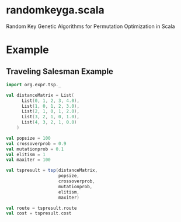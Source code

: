 # randomkeyga.scala
Random Key Genetic Algorithms for Permutation Optimization in Scala


# Example

## Traveling Salesman Example

```scala
import org.expr.tsp._

val distanceMatrix = List(
      List(0, 1, 2, 3, 4.0),
      List(1, 0, 1, 2, 3.0),
      List(2, 1, 0, 1, 2.0),
      List(3, 2, 1, 0, 1.0),
      List(4, 3, 2, 1, 0.0)
    )

val popsize = 100
val crossoverprob = 0.9
val mutationprob = 0.1
val elitism = 1
val maxiter = 100

val tspresult = tsp(distanceMatrix, 
                    popsize, 
                    crossoverprob, 
                    mutationprob, 
                    elitism, 
                    maxiter)

val route = tspresult.route
val cost = tspresult.cost
```